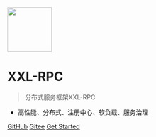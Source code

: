 <img src="https://www.xuxueli.com/xxl-job/data/images/xxl-logo.png" width="100" >

# XXL-RPC

> 分布式服务框架XXL-RPC

- 高性能、分布式、注册中心、软负载、服务治理


[GitHub](https://github.com/xuxueli/xxl-rpc/)
[Gitee](http://gitee.com/xuxueli0323/xxl-rpc)
[Get Started](#《分布式服务通讯框架XXL-RPC》)
